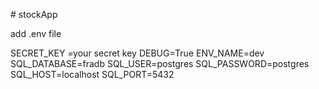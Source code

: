 #   s t o c k A p p 

add .env file 

SECRET_KEY =your secret key
DEBUG=True
ENV_NAME=dev
SQL_DATABASE=fradb
SQL_USER=postgres
SQL_PASSWORD=postgres
SQL_HOST=localhost
SQL_PORT=5432
 
 
